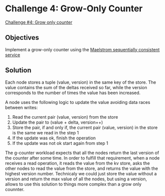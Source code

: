 # Challenge 4: Grow-Only Counter

[Challenge #4: Grow only counter](https://fly.io/dist-sys/4/)

## Objectives

Implement a grow-only counter using the [Maelstrom sequentially consistent service][maelstrom-seq-kv]

## Solution

Each node stores a tuple (value, version) in the same key of the store. The
value contains the sum of the deltas received so far, while the version
corresponds to the number of times the value has been increased.

A node uses the following logic to update the value avoiding data races
between writes:

1. Read the current pair (value, version) from the store
2. Update the pair to (value + delta, version++)
3. Store the pair, if and only if, the current pair (value, version) in the
   store is the same we read in the step 1
4. If the update was ok, finish the operation
5. If the update was not ok start again from step 1

The g-counter workload expects that all the nodes return the last version of the
counter after some time. In order to fulfill that requirement, when a node
receives a read operation, it reads the value from the kv store, asks the other
nodes to read the value from the store, and returns the value with the highest
version number. Technicaly we could just store the value without a version and
return the max value of all the nodes, but using a version, allows to use this
solution to things more complex than a grow only counnter.

[maelstrom-seq-kv]:https://github.com/jepsen-io/maelstrom/blob/main/doc/services.md#seq-kv

